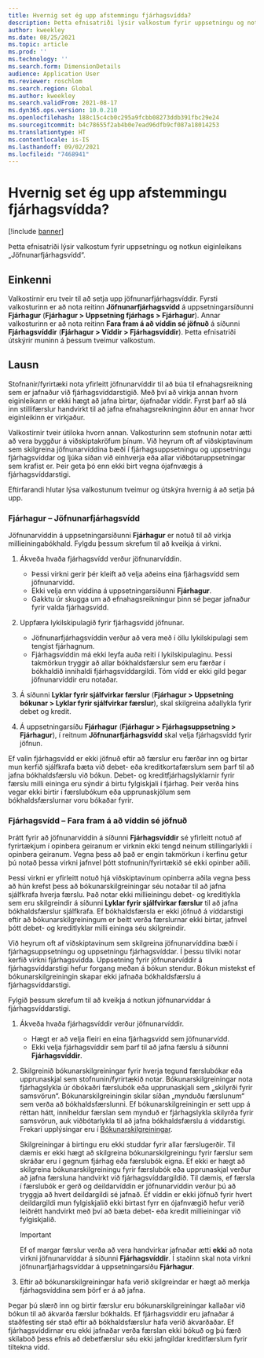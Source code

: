 ```yaml
---
title: Hvernig set ég upp afstemmingu fjárhagsvídda?
description: Þetta efnisatriði lýsir valkostum fyrir uppsetningu og notkun eiginleikans „Jöfnunarfjárhagsvídd“.
author: kweekley
ms.date: 08/25/2021
ms.topic: article
ms.prod: ''
ms.technology: ''
ms.search.form: DimensionDetails
audience: Application User
ms.reviewer: roschlom
ms.search.region: Global
ms.author: kweekley
ms.search.validFrom: 2021-08-17
ms.dyn365.ops.version: 10.0.210
ms.openlocfilehash: 188c15c4cb0c295a9fcbb08273ddb391fbc29e24
ms.sourcegitcommit: b4c78655f2ab4b0e7ead96dfb9cf087a18014253
ms.translationtype: HT
ms.contentlocale: is-IS
ms.lasthandoff: 09/02/2021
ms.locfileid: "7468941"
---
```

# <a name="how-do-i-set-up-balancing-financial-dimensions"></a>Hvernig set ég upp afstemmingu fjárhagsvídda?

[!include [banner](../includes/banner.md)]

Þetta efnisatriði lýsir valkostum fyrir uppsetningu og notkun eiginleikans „Jöfnunarfjárhagsvídd“.

## <a name="symptom"></a>Einkenni

Valkostirnir eru tveir til að setja upp jöfnunarfjárhagsvíddir. Fyrsti valkosturinn er að nota reitinn **Jöfnunarfjárhagsvídd** á uppsetningarsíðunni **Fjárhagur** (**Fjárhagur \> Uppsetning fjárhags \> Fjárhagur**). Annar valkosturinn er að nota reitinn **Fara fram á að víddin sé jöfnuð** á síðunni **Fjárhagsvíddir** (**Fjárhagur \> Víddir \> Fjárhagsvíddir**). Þetta efnisatriði útskýrir muninn á þessum tveimur valkostum.

## <a name="resolution"></a>Lausn

Stofnanir/fyrirtæki nota yfirleitt jöfnunarvíddir til að búa til efnahagsreikning sem er jafnaður við fjárhagsvíddarstigið. Með því að virkja annan hvorn eiginleikann er ekki hægt að jafna birtar, ójafnaðar víddir. Fyrst þarf að slá inn stillifærslur handvirkt til að jafna efnahagsreikninginn áður en annar hvor eiginleikinn er virkjaður.

Valkostirnir tveir útiloka hvorn annan. Valkosturinn sem stofnunin notar ætti að vera byggður á viðskiptakröfum þínum. Við heyrum oft af viðskiptavinum sem skilgreina jöfnunarvíddina bæði í fjárhagsuppsetningu og uppsetningu fjárhagsvíddar og ljúka síðan við einhverja eða allar viðbótaruppsetningar sem krafist er. Þeir geta þó enn ekki birt vegna ójafnvægis á fjárhagsvíddarstigi.

Eftirfarandi hlutar lýsa valkostunum tveimur og útskýra hvernig á að setja þá upp.

### <a name="ledger--balancing-financial-dimension"></a>Fjárhagur – Jöfnunarfjárhagsvídd

Jöfnunarvíddin á uppsetningarsíðunni **Fjárhagur** er notuð til að virkja millieiningabókhald. Fylgdu þessum skrefum til að kveikja á virkni.

1. Ákveða hvaða fjárhagsvídd verður jöfnunarvíddin.

    - Þessi virkni gerir þér kleift að velja aðeins eina fjárhagsvídd sem jöfnunarvídd.
    - Ekki velja enn víddina á uppsetningarsíðunni **Fjárhagur**.
    - Gakktu úr skugga um að efnahagsreikningur þinn sé þegar jafnaður fyrir valda fjárhagsvídd.

2. Uppfæra lykilskipulagið fyrir fjárhagsvídd jöfnunar.

    - Jöfnunarfjárhagsvíddin verður að vera með í öllu lykilskipulagi sem tengist fjárhagnum.
    - Fjárhagsvíddin má ekki leyfa auða reiti í lykilskipulaginu. Þessi takmörkun tryggir að allar bókhaldsfærslur sem eru færðar í bókhaldið innihaldi fjárhagsvíddargildi. Tóm vídd er ekki gild þegar jöfnunarvíddir eru notaðar.

3. Á síðunni **Lyklar fyrir sjálfvirkar færslur** (**Fjárhagur \> Uppsetning bókunar \> Lyklar fyrir sjálfvirkar færslur**), skal skilgreina aðallykla fyrir debet og kredit.
4. Á uppsetningarsíðu **Fjárhagur** (**Fjárhagur \> Fjárhagsuppsetning \> Fjárhagur**), í reitnum **Jöfnunarfjárhagsvídd** skal velja fjárhagsvídd fyrir jöfnun.

Ef valin fjárhagsvídd er ekki jöfnuð eftir að færslur eru færðar inn og birtar mun kerfið sjálfkrafa bæta við debet- eða kreditkortafærslum sem þarf til að jafna bókhaldsfærslu við bókun. Debet- og kreditfjárhagslyklarnir fyrir færslu milli eininga eru sýndir á birtu fylgiskjali í fjárhag. Þeir verða hins vegar ekki birtir í færslubókum eða upprunaskjölum sem bókhaldsfærslurnar voru bókaðar fyrir.

### <a name="financial-dimensions--require-the-dimension-to-be-balanced"></a>Fjárhagsvídd – Fara fram á að víddin sé jöfnuð

Þrátt fyrir að jöfnunarvíddin á síðunni **Fjárhagsvíddir** sé yfirleitt notuð af fyrirtækjum í opinbera geiranum er virknin ekki tengd neinum stillingarlykli í opinbera geiranum. Vegna þess að það er engin takmörkun í kerfinu getur þú notað þessa virkni jafnvel þótt stofnunin/fyrirtækið sé ekki opinber aðili.

Þessi virkni er yfirleitt notuð hjá viðskiptavinum opinberra aðila vegna þess að hún krefst þess að bókunarskilgreiningar séu notaðar til að jafna sjálfkrafa hverja færslu. Það notar ekki millieiningu debet- og kreditlykla sem eru skilgreindir á síðunni **Lyklar fyrir sjálfvirkar færslur** til að jafna bókhaldsfærslur sjálfkrafa. Ef bókhaldsfærsla er ekki jöfnuð á víddarstigi eftir að bókunarskilgreiningum er beitt verða færslurnar ekki birtar, jafnvel þótt debet- og kreditlyklar milli eininga séu skilgreindir.

Við heyrum oft af viðskiptavinum sem skilgreina jöfnunarvíddina bæði í fjárhagsuppsetningu og uppsetningu fjárhagsvíddar. Í þessu tilviki notar kerfið virkni fjárhagsvídda. Uppsetning fyrir jöfnunarvíddir á fjárhagsvíddarstigi hefur forgang meðan á bókun stendur. Bókun mistekst ef bókunarskilgreiningin skapar ekki jafnaða bókhaldsfærslu á fjárhagsvíddarstigi.

Fylgið þessum skrefum til að kveikja á notkun jöfnunarvíddar á fjárhagsvíddarstigi.

1. Ákveða hvaða fjárhagsvíddir verður jöfnunarvíddir.

    - Hægt er að velja fleiri en eina fjárhagsvídd sem jöfnunarvídd.
    - Ekki velja fjárhagsvíddir sem þarf til að jafna færslu á síðunni **Fjárhagsvíddir**.

2. Skilgreinið bókunarskilgreiningar fyrir hverja tegund færslubókar eða upprunaskjal sem stofnunin/fyrirtækið notar. Bókunarskilgreiningar nota fjárhagslykla úr óbókaðri færslubók eða upprunaskjali sem „skilyrði fyrir samsvörun“. Bókunarskilgreiningin skilar síðan „mynduðu færslunum“ sem verða að bókhaldsfærslunni. Ef bókunarskilgreiningin er sett upp á réttan hátt, inniheldur færslan sem mynduð er fjárhagslykla skilyrða fyrir samsvörun, auk viðbótarlykla til að jafna bókhaldsfærslu á víddarstigi. Frekari upplýsingar eru í [Bókunarskilgreiningar](posting-definitions.md). 
   
   Skilgreiningar á birtingu eru ekki studdar fyrir allar færslugerðir. Til dæmis er ekki hægt að skilgreina bókunarskilgreiningu fyrir færslur sem skráðar eru í gegnum fjárhag eða færslubók eigna. Ef ekki er hægt að skilgreina bókunarskilgreiningu fyrir færslubók eða upprunaskjal verður að jafna færsluna handvirkt við fjárhagsvíddargildið. Til dæmis, ef færsla í færslubók er gerð og deildarvíddin er jöfnunarvíddin verður þú að tryggja að hvert deildargildi sé jafnað.  Ef víddin er ekki jöfnuð fyrir hvert deildargildi mun fylgiskjalið ekki birtast fyrr en ójafnvægið hefur verið leiðrétt handvirkt með því að bæta debet- eða kredit millieiningar við fylgiskjalið. 

    > [!IMPORTANT]
    > Ef of margar færslur verða að vera handvirkar jafnaðar ætti **ekki** að nota virkni jöfnunarvíddar á síðunni **Fjárhagsvíddir**. Í staðinn skal nota virkni jöfnunarfjárhagsvíddar á uppsetningarsíðu **Fjárhagur**.

3. Eftir að bókunarskilgreiningar hafa verið skilgreindar er hægt að merkja fjárhagsvíddina sem þörf er á að jafna.

Þegar þú slærð inn og birtir færslur eru bókunarskilgreiningar kallaðar við bókun til að ákvarða færslur bókhalds. Ef fjárhagsvíddir eru jafnaðar á staðfesting sér stað eftir að bókhaldsfærslur hafa verið ákvarðaðar. Ef fjárhagsvíddirnar eru ekki jafnaðar verða færslan ekki bókuð og þú færð skilaboð þess efnis að debetfærslur séu ekki jafngildar kreditfærslum fyrir tiltekna vídd.
